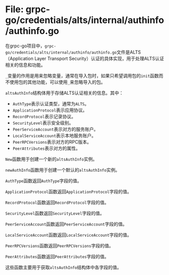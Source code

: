 # File: grpc-go/credentials/alts/internal/authinfo/authinfo.go

在grpc-go项目中，`grpc-go/credentials/alts/internal/authinfo/authinfo.go`文件是ALTS（Application Layer Transport Security）认证的具体实现，用于处理ALTS认证相关的信息和功能。

`_`变量的作用是用来忽略变量，通常在导入包时，如果只希望调用包的`init`函数而不使用包的其他功能，可以使用`_`来忽略导入的包。

`altsAuthInfo`结构体用于存储ALTS认证相关的信息。其中：

- `AuthType`表示认证类型，通常为`ALTS`。
- `ApplicationProtocol`表示应用协议。
- `RecordProtocol`表示记录协议。
- `SecurityLevel`表示安全级别。
- `PeerServiceAccount`表示对方的服务账户。
- `LocalServiceAccount`表示本地服务账户。
- `PeerRPCVersions`表示对方的RPC版本。
- `PeerAttributes`表示对方的属性。

`New`函数用于创建一个新的`altsAuthInfo`实例。

`newAuthInfo`函数用于创建一个默认的`altsAuthInfo`实例。

`AuthType`函数返回`AuthType`字段的值。

`ApplicationProtocol`函数返回`ApplicationProtocol`字段的值。

`RecordProtocol`函数返回`RecordProtocol`字段的值。

`SecurityLevel`函数返回`SecurityLevel`字段的值。

`PeerServiceAccount`函数返回`PeerServiceAccount`字段的值。

`LocalServiceAccount`函数返回`LocalServiceAccount`字段的值。

`PeerRPCVersions`函数返回`PeerRPCVersions`字段的值。

`PeerAttributes`函数返回`PeerAttributes`字段的值。

这些函数主要用于获取`altsAuthInfo`结构体中各字段的值。

